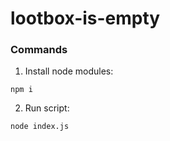 # lootbox-is-empty

### Commands

1. Install node modules:

```shell
npm i
```

2. Run script:

```shell
node index.js
```

